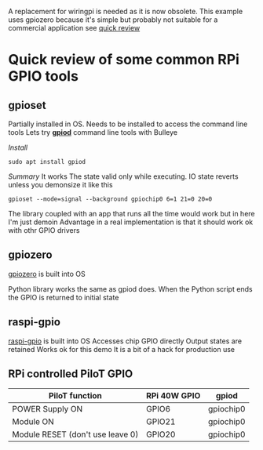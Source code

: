A replacement for wiringpi is needed as it is now obsolete. This example uses gpiozero because it's simple but probably not suitable for a commercial application see [quick review](#Quick-review-of-some-common-RPi-GPIO-tools)





# Quick review of some common RPi GPIO tools
## gpioset
Partially installed in OS. Needs to be installed to access the command line tools
Lets try **[gpiod](https://github.com/brgl/libgpiod)** command line tools with Bulleye

*Install*
```
sudo apt install gpiod
```

*Summary*
It works
The state valid only while executing. IO state reverts unless you demonsize it like this
```
gpioset --mode=signal --background gpiochip0 6=1 21=0 20=0
```


The library coupled with an app that runs all the time would work but in here I'm just demoin
Advantage in a real implementation is that it should work ok with othr GPIO drivers

## gpiozero
[gpiozero](https://github.com/RPi-Distro/raspi-gpio) is built into OS

Python library works the same as gpiod does. When the Python script ends the GPIO is returned to initial state

## raspi-gpio
[raspi-gpio](https://github.com/RPi-Distro/raspi-gpio) is built into OS
Accesses chip GPIO directly
Output states are retained 
Works ok for this demo
It is a bit of a hack for production use


## RPi controlled PiloT GPIO
| PiloT function | RPi 40W GPIO | gpiod |
| --- | --- | --- |
| POWER Supply ON | GPIO6 | gpiochip0|
| Module ON | GPIO21 | gpiochip0|
| Module RESET (don't use leave 0) | GPIO20 | gpiochip0|







